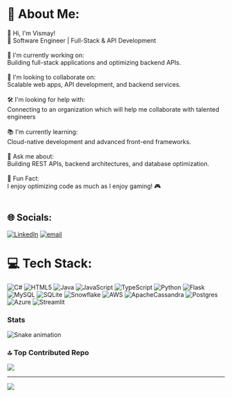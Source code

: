 # 💫 About Me:
👋 Hi, I'm Vismay!<br>🚀 Software Engineer | Full-Stack & API Development<br><br>🔨 I'm currently working on:<br>Building full-stack applications and optimizing backend APIs.<br><br>🤝 I'm looking to collaborate on:<br>Scalable web apps, API development, and backend services.<br><br>🛠️ I'm looking for help with:<br>Connecting to an organization which will help me collaborate with talented engineers<br><br>📚 I'm currently learning:<br>Cloud-native development and advanced front-end frameworks.<br><br>💬 Ask me about:<br>Building REST APIs, backend architectures, and database optimization.<br><br>🎯 Fun Fact:<br>I enjoy optimizing code as much as I enjoy gaming! 🎮<br><br>


## 🌐 Socials:
[![LinkedIn](https://img.shields.io/badge/LinkedIn-%230077B5.svg?logo=linkedin&logoColor=white)](https://linkedin.com/in/vismay-chaudhari) [![email](https://img.shields.io/badge/Email-D14836?logo=gmail&logoColor=white)](mailto:vc7410@g.rit.edu) 

# 💻 Tech Stack:
![C#](https://img.shields.io/badge/c%23-%23239120.svg?style=for-the-badge&logo=csharp&logoColor=white) ![HTML5](https://img.shields.io/badge/html5-%23E34F26.svg?style=for-the-badge&logo=html5&logoColor=white) ![Java](https://img.shields.io/badge/java-%23ED8B00.svg?style=for-the-badge&logo=openjdk&logoColor=white) ![JavaScript](https://img.shields.io/badge/javascript-%23323330.svg?style=for-the-badge&logo=javascript&logoColor=%23F7DF1E) ![TypeScript](https://img.shields.io/badge/typescript-%23007ACC.svg?style=for-the-badge&logo=typescript&logoColor=white) ![Python](https://img.shields.io/badge/python-3670A0?style=for-the-badge&logo=python&logoColor=ffdd54) ![Flask](https://img.shields.io/badge/flask-%23000.svg?style=for-the-badge&logo=flask&logoColor=white) ![MySQL](https://img.shields.io/badge/mysql-4479A1.svg?style=for-the-badge&logo=mysql&logoColor=white) ![SQLite](https://img.shields.io/badge/sqlite-%2307405e.svg?style=for-the-badge&logo=sqlite&logoColor=white) ![Snowflake](https://img.shields.io/badge/snowflake-%2329B5E8.svg?style=for-the-badge&logo=snowflake&logoColor=white) ![AWS](https://img.shields.io/badge/AWS-%23FF9900.svg?style=for-the-badge&logo=amazon-aws&logoColor=white) ![ApacheCassandra](https://img.shields.io/badge/cassandra-%231287B1.svg?style=for-the-badge&logo=apache-cassandra&logoColor=white) ![Postgres](https://img.shields.io/badge/postgres-%23316192.svg?style=for-the-badge&logo=postgresql&logoColor=white) ![Azure](https://img.shields.io/badge/azure-%230072C6.svg?style=for-the-badge&logo=microsoftazure&logoColor=white) ![Streamlit](https://img.shields.io/badge/Streamlit-%23FE4B4B.svg?style=for-the-badge&logo=streamlit&logoColor=white)

### Stats

![Snake animation](https://github.com/veeoid/blob/output/github-contribution-grid-snake.svg)

### 🔝 Top Contributed Repo
![](https://github-contributor-stats.vercel.app/api?username=veeoid&limit=5&theme=shadow_blue&combine_all_yearly_contributions=true)

---
[![](https://visitcount.itsvg.in/api?id=veeoid&icon=2&color=0)](https://visitcount.itsvg.in)

<!-- Proudly created with GPRM ( https://gprm.itsvg.in ) -->
